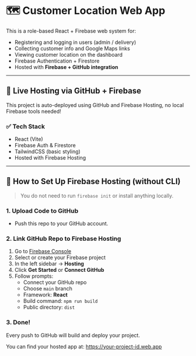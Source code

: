 # 🗺️ Customer Location Web App

This is a role-based React + Firebase web system for:

- Registering and logging in users (admin / delivery)
- Collecting customer info and Google Maps links
- Viewing customer location on the dashboard
- Firebase Authentication + Firestore
- Hosted with **Firebase + GitHub integration**

---

## 🚀 Live Hosting via GitHub + Firebase

This project is auto-deployed using GitHub and Firebase Hosting, no local Firebase tools needed!

### ✅ Tech Stack
- React (Vite)
- Firebase Auth & Firestore
- TailwindCSS (basic styling)
- Hosted with Firebase Hosting

---

## 🔧 How to Set Up Firebase Hosting (without CLI)

> You do not need to run `firebase init` or install anything locally.

### 1. Upload Code to GitHub
- Push this repo to your GitHub account.

### 2. Link GitHub Repo to Firebase Hosting
1. Go to [Firebase Console](https://console.firebase.google.com/)
2. Select or create your Firebase project
3. In the left sidebar → **Hosting**
4. Click **Get Started** or **Connect GitHub**
5. Follow prompts:
   - Connect your GitHub repo
   - Choose `main` branch
   - Framework: **React**
   - Build command: `npm run build`
   - Public directory: `dist`

### 3. Done!
Every push to GitHub will build and deploy your project.

You can find your hosted app at:
https://your-project-id.web.app
